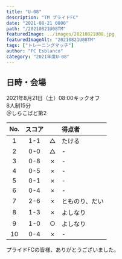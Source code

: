 ```yaml
---
title: "U-08"
description: "TM プライドFC"
date: "2021-08-21 0800"
path: "/20210821U08TM"
featuredImage: ../images/20210821U08.jpg
featuredImageAlt: "20210821U08TM"
tags: ["トレーニングマッチ"]
author: "FC Esblanco"
category: "2021年度U-08"
---
```


## 日時・会場

2021年8月21日（土）08:00キックオフ  
8人制15分  
＠しらこばど第2

| No.| スコア |   | 得点者  |
|:--:|:------:|:-:|:--------|
| 1  | 1-1 | △ |たける |
| 2  | 0-0 | △ |-  |
| 3  | 0-8 | × |- |
| 4  | 0-5 | × |- |
| 5  | 0-1 | × |- |
| 6  | 0-4 | × |- |
| 7  | 2-6 | × |とものり、だい |
| 8  | 1-3 | × |よしなり |
| 9  | 1-0 | ○ |よしなり |
| 10 | 0-4 | × |- |

<script src="https://adm.shinobi.jp/s/f9835040bccb6582c56df68b8f5ecca7"></script>

プライドFCの皆様、ありがとうございました。
